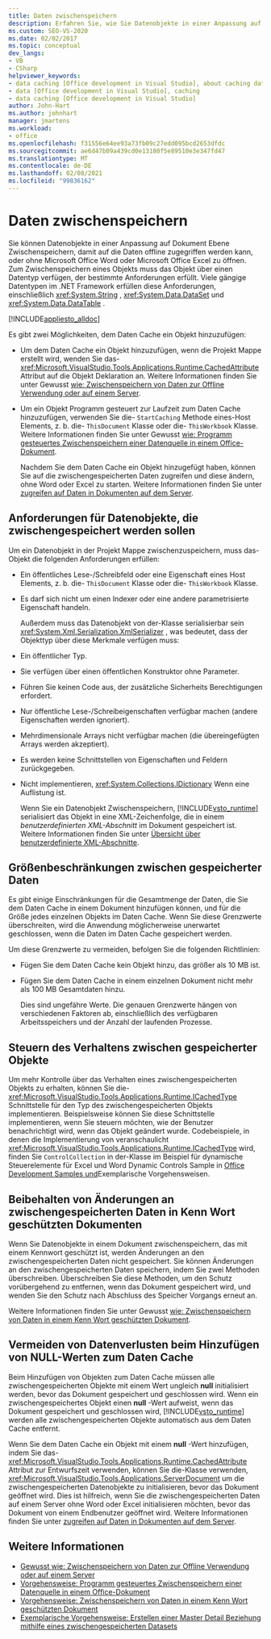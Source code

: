 ```yaml
---
title: Daten zwischenspeichern
description: Erfahren Sie, wie Sie Datenobjekte in einer Anpassung auf Dokument Ebene Zwischenspeichern können, damit auf die Daten offline zugegriffen werden kann, oder ohne Microsoft Office Word oder Excel zu öffnen.
ms.custom: SEO-VS-2020
ms.date: 02/02/2017
ms.topic: conceptual
dev_langs:
- VB
- CSharp
helpviewer_keywords:
- data caching [Office development in Visual Studio], about caching data
- data [Office development in Visual Studio], caching
- data caching [Office development in Visual Studio]
author: John-Hart
ms.author: johnhart
manager: jmartens
ms.workload:
- office
ms.openlocfilehash: f31556e64ee93a73fb09c27edd095bcd2653dfdc
ms.sourcegitcommit: ae6d47b09a439cd0e13180f5e89510e3e347fd47
ms.translationtype: MT
ms.contentlocale: de-DE
ms.lasthandoff: 02/08/2021
ms.locfileid: "99836162"
---
```

# <a name="cache-data"></a>Daten zwischenspeichern
  Sie können Datenobjekte in einer Anpassung auf Dokument Ebene Zwischenspeichern, damit auf die Daten offline zugegriffen werden kann, oder ohne Microsoft Office Word oder Microsoft Office Excel zu öffnen. Zum Zwischenspeichern eines Objekts muss das Objekt über einen Datentyp verfügen, der bestimmte Anforderungen erfüllt. Viele gängige Datentypen im .NET Framework erfüllen diese Anforderungen, einschließlich <xref:System.String> , <xref:System.Data.DataSet> und <xref:System.Data.DataTable> .

 [!INCLUDE[appliesto_alldoc](../vsto/includes/appliesto-alldoc-md.md)]

 Es gibt zwei Möglichkeiten, dem Daten Cache ein Objekt hinzuzufügen:

- Um dem Daten Cache ein Objekt hinzuzufügen, wenn die Projekt Mappe erstellt wird, wenden Sie das- <xref:Microsoft.VisualStudio.Tools.Applications.Runtime.CachedAttribute> Attribut auf die Objekt Deklaration an. Weitere Informationen finden Sie unter Gewusst [wie: Zwischenspeichern von Daten zur Offline Verwendung oder auf einem Server](../vsto/how-to-cache-data-for-use-offline-or-on-a-server.md).

- Um ein Objekt Programm gesteuert zur Laufzeit zum Daten Cache hinzuzufügen, verwenden Sie die- `StartCaching` Methode eines-Host Elements, z. b. die- `ThisDocument` Klasse oder die- `ThisWorkbook` Klasse. Weitere Informationen finden Sie unter Gewusst [wie: Programm gesteuertes Zwischenspeichern einer Datenquelle in einem Office-Dokument](../vsto/how-to-programmatically-cache-a-data-source-in-an-office-document.md).

  Nachdem Sie dem Daten Cache ein Objekt hinzugefügt haben, können Sie auf die zwischengespeicherten Daten zugreifen und diese ändern, ohne Word oder Excel zu starten. Weitere Informationen finden Sie unter [zugreifen auf Daten in Dokumenten auf dem Server](../vsto/accessing-data-in-documents-on-the-server.md).

## <a name="requirements-for-data-objects-to-be-cached"></a>Anforderungen für Datenobjekte, die zwischengespeichert werden sollen
 Um ein Datenobjekt in der Projekt Mappe zwischenzuspeichern, muss das-Objekt die folgenden Anforderungen erfüllen:

- Ein öffentliches Lese-/Schreibfeld oder eine Eigenschaft eines Host Elements, z. b. die- `ThisDocument` Klasse oder die- `ThisWorkbook` Klasse.

- Es darf sich nicht um einen Indexer oder eine andere parametrisierte Eigenschaft handeln.

  Außerdem muss das Datenobjekt von der-Klasse serialisierbar sein <xref:System.Xml.Serialization.XmlSerializer> , was bedeutet, dass der Objekttyp über diese Merkmale verfügen muss:

- Ein öffentlicher Typ.

- Sie verfügen über einen öffentlichen Konstruktor ohne Parameter.

- Führen Sie keinen Code aus, der zusätzliche Sicherheits Berechtigungen erfordert.

- Nur öffentliche Lese-/Schreibeigenschaften verfügbar machen (andere Eigenschaften werden ignoriert).

- Mehrdimensionale Arrays nicht verfügbar machen (die übereingefügten Arrays werden akzeptiert).

- Es werden keine Schnittstellen von Eigenschaften und Feldern zurückgegeben.

- Nicht implementieren, <xref:System.Collections.IDictionary> Wenn eine Auflistung ist.

  Wenn Sie ein Datenobjekt Zwischenspeichern, [!INCLUDE[vsto_runtime](../vsto/includes/vsto-runtime-md.md)] serialisiert das Objekt in eine XML-Zeichenfolge, die in einem *benutzerdefinierten XML-Abschnitt* im Dokument gespeichert ist. Weitere Informationen finden Sie unter [Übersicht über benutzerdefinierte XML-Abschnitte](../vsto/custom-xml-parts-overview.md).

## <a name="cached-data-size-limits"></a>Größenbeschränkungen zwischen gespeicherter Daten
 Es gibt einige Einschränkungen für die Gesamtmenge der Daten, die Sie dem Daten Cache in einem Dokument hinzufügen können, und für die Größe jedes einzelnen Objekts im Daten Cache. Wenn Sie diese Grenzwerte überschreiten, wird die Anwendung möglicherweise unerwartet geschlossen, wenn die Daten im Daten Cache gespeichert werden.

 Um diese Grenzwerte zu vermeiden, befolgen Sie die folgenden Richtlinien:

- Fügen Sie dem Daten Cache kein Objekt hinzu, das größer als 10 MB ist.

- Fügen Sie dem Daten Cache in einem einzelnen Dokument nicht mehr als 100 MB Gesamtdaten hinzu.

  Dies sind ungefähre Werte. Die genauen Grenzwerte hängen von verschiedenen Faktoren ab, einschließlich des verfügbaren Arbeitsspeichers und der Anzahl der laufenden Prozesse.

## <a name="control-the-behavior-of-cached-objects"></a>Steuern des Verhaltens zwischen gespeicherter Objekte
 Um mehr Kontrolle über das Verhalten eines zwischengespeicherten Objekts zu erhalten, können Sie die- <xref:Microsoft.VisualStudio.Tools.Applications.Runtime.ICachedType> Schnittstelle für den Typ des zwischengespeicherten Objekts implementieren. Beispielsweise können Sie diese Schnittstelle implementieren, wenn Sie steuern möchten, wie der Benutzer benachrichtigt wird, wenn das Objekt geändert wurde. Codebeispiele, in denen die Implementierung von veranschaulicht <xref:Microsoft.VisualStudio.Tools.Applications.Runtime.ICachedType> wird, finden Sie `ControlCollection` in der-Klasse im Beispiel für dynamische Steuerelemente für Excel und Word Dynamic Controls Sample in [Office Development Samples und](../vsto/office-development-samples-and-walkthroughs.md)Exemplarische Vorgehensweisen.

## <a name="persist-changes-to-cached-data-in-password-protected-documents"></a>Beibehalten von Änderungen an zwischengespeicherten Daten in Kenn Wort geschützten Dokumenten
 Wenn Sie Datenobjekte in einem Dokument zwischenspeichern, das mit einem Kennwort geschützt ist, werden Änderungen an den zwischengespeicherten Daten nicht gespeichert. Sie können Änderungen an den zwischengespeicherten Daten speichern, indem Sie zwei Methoden überschreiben. Überschreiben Sie diese Methoden, um den Schutz vorübergehend zu entfernen, wenn das Dokument gespeichert wird, und wenden Sie den Schutz nach Abschluss des Speicher Vorgangs erneut an.

 Weitere Informationen finden Sie unter Gewusst [wie: Zwischenspeichern von Daten in einem Kenn Wort geschützten Dokument](../vsto/how-to-cache-data-in-a-password-protected-document.md).

## <a name="prevent-data-loss-when-adding-null-values-to-the-data-cache"></a>Vermeiden von Datenverlusten beim Hinzufügen von NULL-Werten zum Daten Cache
 Beim Hinzufügen von Objekten zum Daten Cache müssen alle zwischengespeicherten Objekte mit einem Wert ungleich **null** initialisiert werden, bevor das Dokument gespeichert und geschlossen wird. Wenn ein zwischengespeichertes Objekt einen **null** -Wert aufweist, wenn das Dokument gespeichert und geschlossen wird, [!INCLUDE[vsto_runtime](../vsto/includes/vsto-runtime-md.md)] werden alle zwischengespeicherten Objekte automatisch aus dem Daten Cache entfernt.

 Wenn Sie dem Daten Cache ein Objekt mit einem **null** -Wert hinzufügen, indem Sie das- <xref:Microsoft.VisualStudio.Tools.Applications.Runtime.CachedAttribute> Attribut zur Entwurfszeit verwenden, können Sie die-Klasse verwenden, <xref:Microsoft.VisualStudio.Tools.Applications.ServerDocument> um die zwischengespeicherten Datenobjekte zu initialisieren, bevor das Dokument geöffnet wird. Dies ist hilfreich, wenn Sie die zwischengespeicherten Daten auf einem Server ohne Word oder Excel initialisieren möchten, bevor das Dokument von einem Endbenutzer geöffnet wird. Weitere Informationen finden Sie unter [zugreifen auf Daten in Dokumenten auf dem Server](../vsto/accessing-data-in-documents-on-the-server.md).

## <a name="see-also"></a>Weitere Informationen
- [Gewusst wie: Zwischenspeichern von Daten zur Offline Verwendung oder auf einem Server](../vsto/how-to-cache-data-for-use-offline-or-on-a-server.md)
- [Vorgehensweise: Programm gesteuertes Zwischenspeichern einer Datenquelle in einem Office-Dokument](../vsto/how-to-programmatically-cache-a-data-source-in-an-office-document.md)
- [Vorgehensweise: Zwischenspeichern von Daten in einem Kenn Wort geschützten Dokument](../vsto/how-to-cache-data-in-a-password-protected-document.md)
- [Exemplarische Vorgehensweise: Erstellen einer Master Detail Beziehung mithilfe eines zwischengespeicherten Datasets](../vsto/walkthrough-creating-a-master-detail-relation-using-a-cached-dataset.md)
